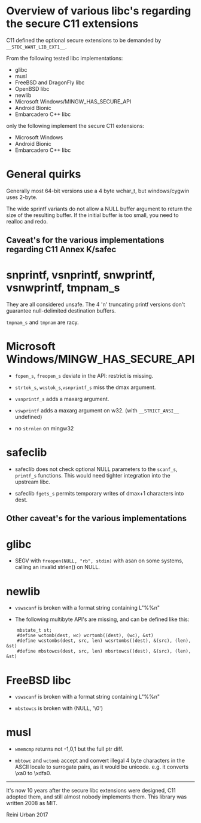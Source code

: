 # Overview of various libc's regarding the secure C11 extensions

C11 defined the optional secure extensions to be demanded by 
`__STDC_WANT_LIB_EXT1__`.

From the following tested libc implementations:

* glibc
* musl
* FreeBSD and DragonFly libc
* OpenBSD libc
* newlib
* Microsoft Windows/MINGW\_HAS\_SECURE_API
* Android Bionic
* Embarcadero C++ libc

only the following implement the secure C11 extensions:

* Microsoft Windows
* Android Bionic
* Embarcadero C++ libc

# General quirks

Generally most 64-bit versions use a 4 byte wchar_t, but windows/cygwin
uses 2-byte.

The wide sprintf variants do not allow a NULL buffer argument to
return the size of the resulting buffer. If the initial buffer is too
small, you need to realloc and redo.

## Caveat's for the various implementations regarding C11 Annex K/safec

# snprintf, vsnprintf, snwprintf, vsnwprintf, tmpnam_s

They are all considered unsafe. The 4 'n' truncating printf versions
don't guarantee null-delimited destination buffers.

`tmpnam_s` and `tmpnam` are racy.

# Microsoft Windows/MINGW_HAS_SECURE_API

* `fopen_s`, `freopen_s` deviate in the API: restrict is missing.

* `strtok_s`, `wcstok_s`,`vsnprintf_s` miss the dmax argument.

* `vsnprintf_s` adds a maxarg argument.

* `vswprintf` adds a maxarg argument on w32. (with `__STRICT_ANSI__`
  undefined)

* no `strnlen` on mingw32

# safeclib

* safeclib does not check optional NULL parameters to the `scanf_s`,
  `printf_s` functions. This would need tighter integration into the
  upstream libc.

* safeclib `fgets_s` permits temporary writes of dmax+1 characters
  into dest.

## Other caveat's for the various implementations

# glibc

* SEGV with `freopen(NULL, "rb", stdin)` with asan on some systems,
  calling an invalid strlen() on NULL.

# newlib

* `vswscanf` is broken with a format string containing L"%%n"

* The following multibyte API's are missing, and can be defined like
  this:

```
    mbstate_t st;
    #define wctomb(dest, wc) wcrtomb((dest), (wc), &st)
    #define wcstombs(dest, src, len) wcsrtombs((dest), &(src), (len), &st)
    #define mbstowcs(dest, src, len) mbsrtowcs((dest), &(src), (len), &st)
```

# FreeBSD libc

* `vswscanf` is broken with a format string containing L"%%n"

* `mbstowcs` is broken with (NULL, '\0')

# musl

* `wmemcmp` returns not -1,0,1 but the full ptr diff.

* `mbtowc` and `wctomb` accept and convert illegal 4 byte characters
  in the ASCII locale to surrogate pairs, as it would be unicode.
  e.g. it converts \xa0 to \xdfa0.

----

It's now 10 years after the secure libc extensions were designed, C11
adopted them, and still almost nobody implements them.  This library
was written 2008 as MIT.

Reini Urban 2017
